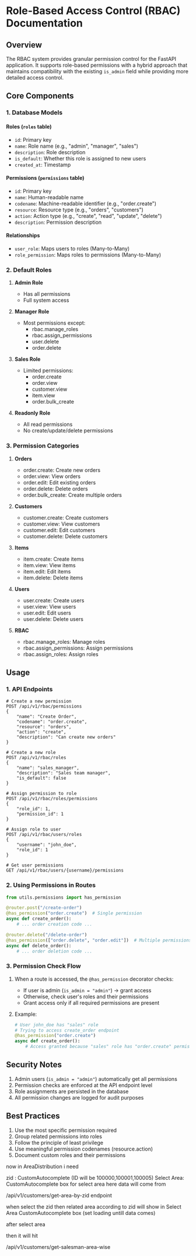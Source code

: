 # Role-Based Access Control (RBAC) Documentation

## Overview

The RBAC system provides granular permission control for the FastAPI application. It supports role-based permissions with a hybrid approach that maintains compatibility with the existing `is_admin` field while providing more detailed access control.

## Core Components

### 1. Database Models

#### Roles (`roles` table)
- `id`: Primary key
- `name`: Role name (e.g., "admin", "manager", "sales")
- `description`: Role description
- `is_default`: Whether this role is assigned to new users
- `created_at`: Timestamp

#### Permissions (`permissions` table)
- `id`: Primary key
- `name`: Human-readable name
- `codename`: Machine-readable identifier (e.g., "order.create")
- `resource`: Resource type (e.g., "orders", "customers")
- `action`: Action type (e.g., "create", "read", "update", "delete")
- `description`: Permission description

#### Relationships
- `user_role`: Maps users to roles (Many-to-Many)
- `role_permission`: Maps roles to permissions (Many-to-Many)

### 2. Default Roles

1. **Admin Role**
   - Has all permissions
   - Full system access

2. **Manager Role**
   - Most permissions except:
     - rbac.manage_roles
     - rbac.assign_permissions
     - user.delete
     - order.delete

3. **Sales Role**
   - Limited permissions:
     - order.create
     - order.view
     - customer.view
     - item.view
     - order.bulk_create

4. **Readonly Role**
   - All read permissions
   - No create/update/delete permissions

### 3. Permission Categories

1. **Orders**
   - order.create: Create new orders
   - order.view: View orders
   - order.edit: Edit existing orders
   - order.delete: Delete orders
   - order.bulk_create: Create multiple orders

2. **Customers**
   - customer.create: Create customers
   - customer.view: View customers
   - customer.edit: Edit customers
   - customer.delete: Delete customers

3. **Items**
   - item.create: Create items
   - item.view: View items
   - item.edit: Edit items
   - item.delete: Delete items

4. **Users**
   - user.create: Create users
   - user.view: View users
   - user.edit: Edit users
   - user.delete: Delete users

5. **RBAC**
   - rbac.manage_roles: Manage roles
   - rbac.assign_permissions: Assign permissions
   - rbac.assign_roles: Assign roles

## Usage

### 1. API Endpoints

```http
# Create a new permission
POST /api/v1/rbac/permissions
{
    "name": "Create Order",
    "codename": "order.create",
    "resource": "orders",
    "action": "create",
    "description": "Can create new orders"
}

# Create a new role
POST /api/v1/rbac/roles
{
    "name": "sales_manager",
    "description": "Sales team manager",
    "is_default": false
}

# Assign permission to role
POST /api/v1/rbac/roles/permissions
{
    "role_id": 1,
    "permission_id": 1
}

# Assign role to user
POST /api/v1/rbac/users/roles
{
    "username": "john_doe",
    "role_id": 1
}

# Get user permissions
GET /api/v1/rbac/users/{username}/permissions
```

### 2. Using Permissions in Routes

```python
from utils.permissions import has_permission

@router.post("/create-order")
@has_permission("order.create")  # Single permission
async def create_order():
    # ... order creation code ...

@router.delete("/delete-order")
@has_permission(["order.delete", "order.edit"])  # Multiple permissions
async def delete_order():
    # ... order deletion code ...
```

### 3. Permission Check Flow

1. When a route is accessed, the `@has_permission` decorator checks:
   - If user is admin (`is_admin = "admin"`) → grant access
   - Otherwise, check user's roles and their permissions
   - Grant access only if all required permissions are present

2. Example:
   ```python
   # User john_doe has "sales" role
   # Trying to access create_order endpoint
   @has_permission("order.create")
   async def create_order():
       # Access granted because "sales" role has "order.create" permission
   ```

## Security Notes

1. Admin users (`is_admin = "admin"`) automatically get all permissions
2. Permission checks are enforced at the API endpoint level
3. Role assignments are persisted in the database
4. All permission changes are logged for audit purposes

## Best Practices

1. Use the most specific permission required
2. Group related permissions into roles
3. Follow the principle of least privilege
4. Use meaningful permission codenames (resource.action)
5. Document custom roles and their permissions



now in AreaDistribution  i need

zid : CustomAutocomplete (ID will be 100000,100001,100005)
Select Area:  CustomAutocomplete box for select area
here data will come from 

/api/v1/customers/get-area-by-zid endpoint

when select the zid then related area according to zid will show in Select Area CustomAutocomplete box (set loading untill data comes)

after select area

then it will hit 


/api/v1/customers/get-salesman-area-wise